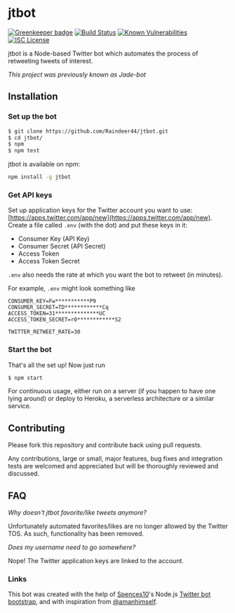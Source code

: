 # jtbot

[![Greenkeeper badge](https://badges.greenkeeper.io/Raindeer44/jtbot.svg)](https://greenkeeper.io/) [![Build Status](https://travis-ci.org/Raindeer44/jtbot.svg?branch=master)](https://travis-ci.org/Raindeer44/jtbot) [![Known Vulnerabilities](https://snyk.io/test/github/raindeer44/jtbot/badge.svg)](https://snyk.io/test/github/raindeer44/jtbot) [![ISC License](https://img.shields.io/badge/license-ISC-blue.svg)](https://raw.githubusercontent.com/Raindeer44/jtbot/master/LICENSE)

jtbot is a Node-based Twitter bot which automates the process of retweeting tweets of interest.

_This project was previously known as Jade-bot_

## Installation

### Set up the bot

```bash
$ git clone https://github.com/Raindeer44/jtbot.git
$ cd jtbot/
$ npm
$ npm test
```

jtbot is available on npm:

```bash
npm install -g jtbot
```

### Get API keys

Set up application keys for the Twitter account you want to use: [https://apps.twitter.com/app/new](https://apps.twitter.com/app/new). Create a file called `.env` (with the dot) and put these keys in it:

* Consumer Key (API Key)
* Consumer Secret (API Secret)
* Access Token
* Access Token Secret

`.env` also needs the rate at which you want the bot to retweet (in minutes).

For example, `.env` might look something like

```
CONSUMER_KEY=Fw***********P9
CONSUMER_SECRET=TD************Cq
ACCESS_TOKEN=31**************UC
ACCESS_TOKEN_SECRET=r0************S2

TWITTER_RETWEET_RATE=30
```

### Start the bot

That's all the set up! Now just run

```bash
$ npm start
```

For continuous usage, either run on a server (if you happen to have one lying around) or deploy to Heroku, a serverless architecture or a similar service.

## Contributing

Please fork this repository and contribute back using pull requests.

Any contributions, large or small, major features, bug fixes and integration tests are welcomed and appreciated but will be thoroughly reviewed and discussed.

## FAQ

*Why doesn't jtbot favorite/like tweets anymore?*

Unfortunately automated favorites/likes are no longer allowed by the Twitter TOS. As such, functionality has been removed.

*Does my username need to go somewhere?*

Nope! The Twitter application keys are linked to the account.

### Links

This bot was created with the help of [Spences10](https://github.com/spences10)'s Node.js [Twitter bot bootstrap](https://github.com/spences10/twitter-bot-bootstrap), and with inspiration from [@amanhimself](https://twitter.com/amanhimself).
